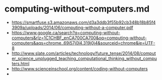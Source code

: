 # computing-without-computers.md

- https://smartfuse.s3.amazonaws.com/d3a3ddb3f55b92cb348b18b85f43909a/uploads/2014/06/computing-without-a-computer.pdf
- https://www.google.ca/search?q=computing-without-computers&rlz=1C1CHBF_enCA700CA700&oq=computing-without-computers&aqs=chrome..69i57j0l4.319j0j4&sourceid=chrome&ie=UTF-8
- http://www.slate.com/articles/technology/future_tense/2014/08/computer_science_unplugged_teaching_computational_thinking_without_computers.html
- http://www.scienceinschool.org/content/coding-without-computers
- 
